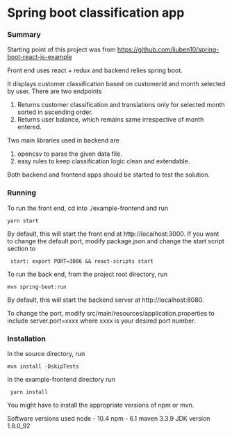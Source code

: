 # Spring boot classification app #

### Summary ###

Starting point of this project was from https://github.com/liuben10/spring-boot-react-js-example

Front end uses react + redux and backend relies spring boot.

It displays customer classification based on customerId and month selected by user. There are two endpoints
1. Returns customer classification and translations only for selected month sorted in ascending order.
2. Returns user balance, which remains same irrespective of month entered.

Two main libraries used in backend are
1. opencsv to parse the given data file.
2. easy rules to keep classification logic clean and extendable.

Both backend and frontend apps should be started to test the solution.

### Running ###

To run the front end, cd into ./example-frontend and run

```yarn start```

By default, this will start the front end at http://localhost:3000. If you want to
change the default port, modify package.json and change the start script section to

``` start: export PORT=3006 && react-scripts start```

To run the back end, from the project root directory, run

```mvn spring-boot:run```

By default, this will start the backend server at http://localhost:8080.

To change the port, modify src/main/resources/application.properties to include server.port=xxxx where xxxx is your desired port number.

### Installation ###

In the source directory, run

```mvn install -DskipTests```

In the example-frontend directory run

``` yarn install```

You might have to install the appropriate versions of npm or mvn.

Software versions used
node - 10.4
npm - 6.1 
maven 3.3.9 
JDK version 1.8.0_92 

